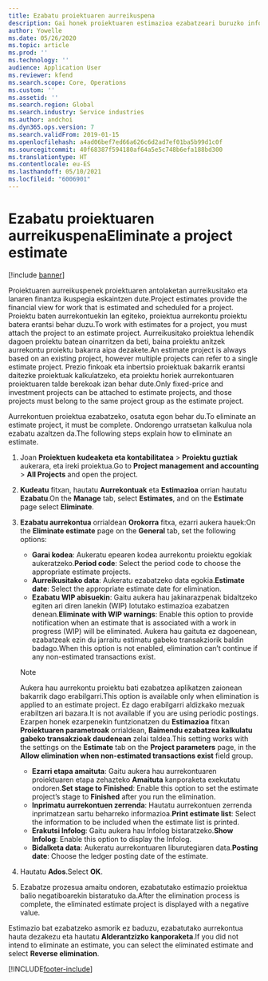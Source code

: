 ```yaml
---
title: Ezabatu proiektuaren aurreikuspena
description: Gai honek proiektuaren estimazioa ezabatzeari buruzko informazioa eskaintzen du amaitu ondoren.
author: Yowelle
ms.date: 05/26/2020
ms.topic: article
ms.prod: ''
ms.technology: ''
audience: Application User
ms.reviewer: kfend
ms.search.scope: Core, Operations
ms.custom: ''
ms.assetid: ''
ms.search.region: Global
ms.search.industry: Service industries
ms.author: andchoi
ms.dyn365.ops.version: 7
ms.search.validFrom: 2019-01-15
ms.openlocfilehash: a4ad06bef7ed66a626c6d2ad7ef01ba5b99d1c0f
ms.sourcegitcommit: 40f68387f594180af64a5e5c748b6efa188bd300
ms.translationtype: HT
ms.contentlocale: eu-ES
ms.lasthandoff: 05/10/2021
ms.locfileid: "6006901"
---
```

# <a name="eliminate-a-project-estimate"></a><span data-ttu-id="254b1-103">Ezabatu proiektuaren aurreikuspena</span><span class="sxs-lookup"><span data-stu-id="254b1-103">Eliminate a project estimate</span></span>

[!include [banner](../includes/banner.md)]

<span data-ttu-id="254b1-104">Proiektuaren aurreikuspenek proiektuaren antolaketan aurreikusitako eta lanaren finantza ikuspegia eskaintzen dute.</span><span class="sxs-lookup"><span data-stu-id="254b1-104">Project estimates provide the financial view for work that is estimated and scheduled for a project.</span></span> <span data-ttu-id="254b1-105">Proiektu baten aurrekontuekin lan egiteko, proiektua aurrekontu proiektu batera erantsi behar duzu.</span><span class="sxs-lookup"><span data-stu-id="254b1-105">To work with estimates for a project, you must attach the project to an estimate project.</span></span> <span data-ttu-id="254b1-106">Aurreikusitako proiektua lehendik dagoen proiektu batean oinarritzen da beti, baina proiektu anitzek aurrekontu proiektu bakarra aipa dezakete.</span><span class="sxs-lookup"><span data-stu-id="254b1-106">An estimate project is always based on an existing project, however multiple projects can refer to a single estimate project.</span></span> <span data-ttu-id="254b1-107">Prezio finkoak eta inbertsio proiektuak bakarrik erantsi daitezke proiektuak kalkulatzeko, eta proiektu horiek aurrekontuaren proiektuaren talde berekoak izan behar dute.</span><span class="sxs-lookup"><span data-stu-id="254b1-107">Only fixed-price and investment projects can be attached to estimate projects, and those projects must belong to the same project group as the estimate project.</span></span>

<span data-ttu-id="254b1-108">Aurrekontuen proiektua ezabatzeko, osatuta egon behar du.</span><span class="sxs-lookup"><span data-stu-id="254b1-108">To eliminate an estimate project, it must be complete.</span></span> <span data-ttu-id="254b1-109">Ondorengo urratsetan kalkulua nola ezabatu azaltzen da.</span><span class="sxs-lookup"><span data-stu-id="254b1-109">The following steps explain how to eliminate an estimate.</span></span>

1. <span data-ttu-id="254b1-110">Joan **Proiektuen kudeaketa eta kontabilitatea** > **Proiektu guztiak** aukerara, eta ireki proiektua.</span><span class="sxs-lookup"><span data-stu-id="254b1-110">Go to **Project management and accounting** > **All Projects** and open the project.</span></span> 
2. <span data-ttu-id="254b1-111">**Kudeatu** fitxan, hautatu **Aurrekontuak** eta **Estimazioa** orrian hautatu **Ezabatu**.</span><span class="sxs-lookup"><span data-stu-id="254b1-111">On the **Manage** tab, select **Estimates**, and on the **Estimate** page select **Eliminate**.</span></span>
3. <span data-ttu-id="254b1-112">**Ezabatu aurrekontua** orrialdean **Orokorra** fitxa, ezarri aukera hauek:</span><span class="sxs-lookup"><span data-stu-id="254b1-112">On the **Eliminate estimate** page on the **General** tab, set the following options:</span></span>

   - <span data-ttu-id="254b1-113">**Garai kodea**: Aukeratu epearen kodea aurrekontu proiektu egokiak aukeratzeko.</span><span class="sxs-lookup"><span data-stu-id="254b1-113">**Period code**: Select the period code to choose the appropriate estimate projects.</span></span> 
   - <span data-ttu-id="254b1-114">**Aurreikusitako data**: Aukeratu ezabatzeko data egokia.</span><span class="sxs-lookup"><span data-stu-id="254b1-114">**Estimate date**: Select the appropriate estimate date for elimination.</span></span>
   - <span data-ttu-id="254b1-115">**Ezabatu WIP abisuekin**: Gaitu aukera hau jakinarazpenak bidaltzeko egiten ari diren lanekin (WIP) lotutako estimazioa ezabatzen denean.</span><span class="sxs-lookup"><span data-stu-id="254b1-115">**Eliminate with WIP warnings**: Enable this option to provide notification when an estimate that is associated with a work in progress (WIP) will be eliminated.</span></span> <span data-ttu-id="254b1-116">Aukera hau gaituta ez dagoenean, ezabatzeak ezin du jarraitu estimatu gabeko transakziorik baldin badago.</span><span class="sxs-lookup"><span data-stu-id="254b1-116">When this option is not enabled, elimination can’t continue if any non-estimated transactions exist.</span></span> 
   > [!NOTE]
   > <span data-ttu-id="254b1-117">Aukera hau aurrekontu proiektu bati ezabatzea aplikatzen zaionean bakarrik dago erabilgarri.</span><span class="sxs-lookup"><span data-stu-id="254b1-117">This option is available only when elimination is applied to an estimate project.</span></span> <span data-ttu-id="254b1-118">Ez dago erabilgarri aldizkako mezuak erabiltzen ari bazara.</span><span class="sxs-lookup"><span data-stu-id="254b1-118">It is not available if you are using periodic postings.</span></span> <span data-ttu-id="254b1-119">Ezarpen honek ezarpenekin funtzionatzen du **Estimazioa** fitxan **Proiektuaren parametroak** orrialdean, **Baimendu ezabatzea kalkulatu gabeko transakzioak daudenean** zelai taldea.</span><span class="sxs-lookup"><span data-stu-id="254b1-119">This setting works with the settings on the **Estimate** tab on the **Project parameters** page, in the **Allow elimination when non-estimated transactions exist** field group.</span></span>
   - <span data-ttu-id="254b1-120">**Ezarri etapa amaituta**: Gaitu aukera hau aurrekontuaren proiektuaren etapa zehazteko **Amaituta** kanporaketa exekutatu ondoren.</span><span class="sxs-lookup"><span data-stu-id="254b1-120">**Set stage to Finished**: Enable this option to set the estimate project’s stage to **Finished** after you run the elimination.</span></span>
   - <span data-ttu-id="254b1-121">**Inprimatu aurrekontuen zerrenda**: Hautatu aurrekontuen zerrenda inprimatzean sartu beharreko informazioa.</span><span class="sxs-lookup"><span data-stu-id="254b1-121">**Print estimate list**: Select the information to be included when the estimate list is printed.</span></span>
   - <span data-ttu-id="254b1-122">**Erakutsi Infolog**: Gaitu aukera hau Infolog bistaratzeko.</span><span class="sxs-lookup"><span data-stu-id="254b1-122">**Show Infolog**: Enable this option to display the Infolog.</span></span>
   - <span data-ttu-id="254b1-123">**Bidalketa data**: Aukeratu aurrekontuaren liburutegiaren data.</span><span class="sxs-lookup"><span data-stu-id="254b1-123">**Posting date**: Choose the ledger posting date of the estimate.</span></span>

4.  <span data-ttu-id="254b1-124">Hautatu **Ados**.</span><span class="sxs-lookup"><span data-stu-id="254b1-124">Select **OK**.</span></span>
5. <span data-ttu-id="254b1-125">Ezabatze prozesua amaitu ondoren, ezabatutako estimazio proiektua balio negatiboarekin bistaratuko da.</span><span class="sxs-lookup"><span data-stu-id="254b1-125">After the elimination process is complete, the eliminated estimate project is displayed with a negative value.</span></span> 

<span data-ttu-id="254b1-126">Estimazio bat ezabatzeko asmorik ez baduzu, ezabatutako aurrekontua hauta dezakezu eta hautatu **Alderantzizko kanporaketa**.</span><span class="sxs-lookup"><span data-stu-id="254b1-126">If you did not intend to eliminate an estimate, you can select the eliminated estimate and select **Reverse elimination**.</span></span>   


[!INCLUDE[footer-include](../includes/footer-banner.md)]